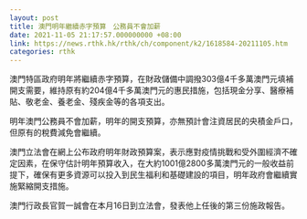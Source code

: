 ```yaml
---
layout: post
title: 澳門明年繼續赤字預算　公務員不會加薪
date: 2021-11-05 21:17:57.000000000 +08:00
link: https://news.rthk.hk/rthk/ch/component/k2/1618584-20211105.htm
categories: rthk
---
```


澳門特區政府明年將繼續赤字預算，在財政儲備中調撥303億4千多萬澳門元填補開支需要，維持原有約204億4千多萬澳門元的惠民措施，包括現金分享、醫療補貼、敬老金、養老金、殘疾金等的各項支出。

明年澳門公務員不會加薪，明年的開支預算，亦無預計會注資居民的央積金戶口，但原有的稅費減免會繼續。

澳門立法會在網上公布政府明年財政預算案，表示應對疫情挑戰和受外圍經濟不確定因素，在保守估計明年預算收入，在大約1001億2800多萬澳門元的一般收益前提下，確保有更多資源可以投入到民生福利和基礎建設的項目，明年政府會繼續實施緊縮開支措施。

澳門行政長官賀一誠會在本月16日到立法會，發表他上任後的第三份施政報告。
